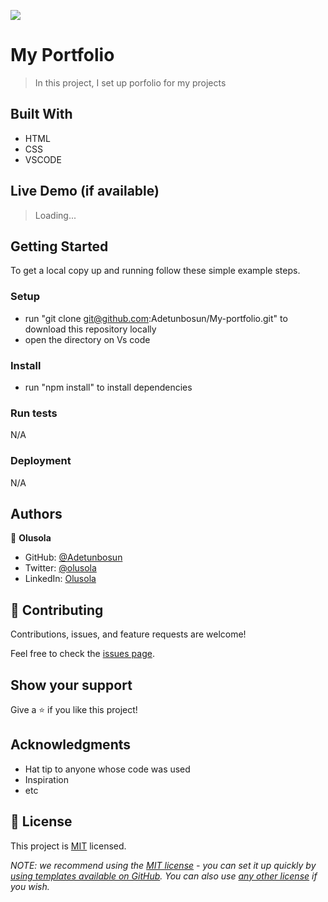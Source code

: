 ![](https://img.shields.io/badge/Microverse-blueviolet)

# My Portfolio

> In this project, I set up porfolio for my projects


## Built With

- HTML
- CSS
- VSCODE

## Live Demo (if available)

> Loading...


## Getting Started

To get a local copy up and running follow these simple example steps.

### Setup
- run "git clone git@github.com:Adetunbosun/My-portfolio.git" to download this repository locally
- open the directory on Vs code

### Install
- run "npm install" to install dependencies

### Run tests
N/A
### Deployment
N/A

## Authors

👤 **Olusola**

- GitHub: [@Adetunbosun](https://github.com/Adetunbosun)
- Twitter: [@olusola](https://twitter.com/twitterhandle)
- LinkedIn: [Olusola](https://linkedin.com/in/linkedinhandle)

## 🤝 Contributing

Contributions, issues, and feature requests are welcome!

Feel free to check the [issues page](../../issues/).

## Show your support

Give a ⭐️ if you like this project!

## Acknowledgments

- Hat tip to anyone whose code was used
- Inspiration
- etc

## 📝 License

This project is [MIT](./LICENSE) licensed.

_NOTE: we recommend using the [MIT license](https://choosealicense.com/licenses/mit/) - you can set it up quickly by [using templates available on GitHub](https://docs.github.com/en/communities/setting-up-your-project-for-healthy-contributions/adding-a-license-to-a-repository). You can also use [any other license](https://choosealicense.com/licenses/) if you wish._